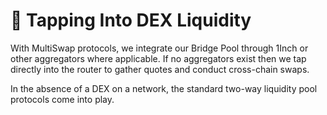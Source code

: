 # 🏦 Tapping Into DEX Liquidity

With MultiSwap protocols, we integrate our Bridge Pool through 1Inch or other aggregators where applicable. If no aggregators exist then we tap directly into the router to gather quotes and conduct cross-chain swaps.

In the absence of a DEX on a network, the standard two-way liquidity pool protocols come into play.
